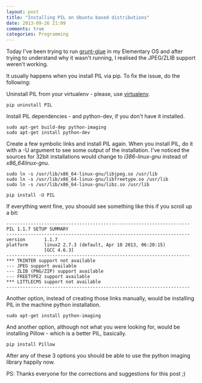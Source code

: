 ```yaml
---
layout: post
title: "Installing PIL on Ubuntu based distributions"
date: 2013-09-26 21:09
comments: true
categories: Programming
---
```


Today I've been trying to run [grunt-glue](https://npmjs.org/package/grunt-glue) in my Elementary OS and after trying to understand why it wasn't running, I realised the JPEG/ZLIB support weren't working.

It usually happens when you install PIL via pip. To fix the issue, do the following:

Uninstall PIL from your virtualenv - please, use [virtualenv](https://pypi.python.org/pypi/virtualenv).

```
pip uninstall PIL
```

Install PIL dependencies - and python-dev, if you don't have it installed.

```
sudo apt-get build-dep python-imaging
sudo apt-get install python-dev
```

Create a few symbolic links and install PIL again. When you install PIL, do it with a -U argument to see some output of the installation. I've noticed the sources for 32bit installations would change to _i386-linux-gnu_ instead of _x86_64linux-gnu_.

```
sudo ln -s /usr/lib/x86_64-linux-gnu/libjpeg.so /usr/lib
sudo ln -s /usr/lib/x86_64-linux-gnu/libfreetype.so /usr/lib
sudo ln -s /usr/lib/x86_64-linux-gnu/libz.so /usr/lib

pip install -U PIL
```
If everything went fine, you shoould see something like this if you scroll up a bit:

```
--------------------------------------------------------------------
PIL 1.1.7 SETUP SUMMARY
--------------------------------------------------------------------
version       1.1.7
platform      linux2 2.7.3 (default, Apr 10 2013, 06:20:15)
              [GCC 4.6.3]
--------------------------------------------------------------------
*** TKINTER support not available
--- JPEG support available
--- ZLIB (PNG/ZIP) support available
--- FREETYPE2 support available
*** LITTLECMS support not available
--------------------------------------------------------------------
```

Another option, instead of creating those links manually, would be installing PIL in the machine python installation.

```
sudo apt-get install python-imaging
```

And another option, although not what you were looking for, would be installing Pillow - which is a better PIL, basically.

```
pip install Pillow
```

After any of these 3 options you should be able to use the python imaging library happily now.

PS: Thanks everyone for the corrections and suggestions for this post ;)